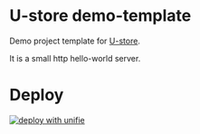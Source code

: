 # U-store demo-template

Demo project template for [U-store](https://github.com/unifie-cloud/u-store).

It is a small http hello-world server. 

# Deploy 

[![deploy with unifie](https://api.unifie.cloud/deploy-btn/button_unifie-one-click-deploy.gif)](https://unifie.cloud/kubernetes/unifie-project-wjg8rw6lm9136dss)